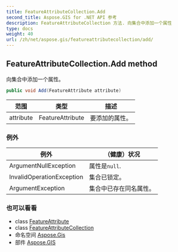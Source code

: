 ```yaml
---
title: FeatureAttributeCollection.Add
second_title: Aspose.GIS for .NET API 参考
description: FeatureAttributeCollection 方法. 向集合中添加一个属性
type: docs
weight: 40
url: /zh/net/aspose.gis/featureattributecollection/add/
---
```

## FeatureAttributeCollection.Add method

向集合中添加一个属性。

```csharp
public void Add(FeatureAttribute attribute)
```

| 范围 | 类型 | 描述 |
| --- | --- | --- |
| attribute | FeatureAttribute | 要添加的属性。 |

### 例外

| 例外 | （健康）状况 |
| --- | --- |
| ArgumentNullException | 属性是`null`. |
| InvalidOperationException | 集合已锁定。 |
| ArgumentException | 集合中已存在同名属性。 |

### 也可以看看

* class [FeatureAttribute](../../featureattribute/)
* class [FeatureAttributeCollection](../)
* 命名空间 [Aspose.Gis](../../featureattributecollection/)
* 部件 [Aspose.GIS](../../../)


